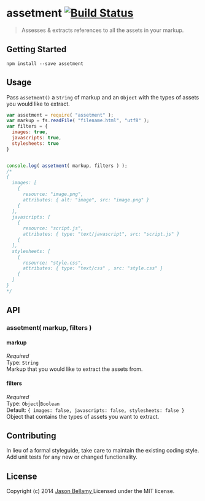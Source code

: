 # assetment [![Build Status](https://travis-ci.org/jasonbellamy/assetment.png?branch=master)](https://travis-ci.org/jasonbellamy/assetment)

> Assesses & extracts references to all the assets in your markup.


## Getting Started

```
npm install --save assetment
```


## Usage

Pass `assetment()` a `String` of markup and an `Object` with the types of assets you would like to extract.
```javascript
var assetment = require( "assetment" );
var markup = fs.readFile( "filename.html", "utf8" );
var filters = {
  images: true,
  javascripts: true,
  stylesheets: true
}


console.log( assetment( markup, filters ) );
/*
{
  images: [
    {
      resource: "image.png",
      attributes: { alt: "image", src: "image.png" }
    {
  ],
  javascripts: [
    {
      resource: "script.js",
      attributes: { type: "text/javascript", src: "script.js" }
    {
  ],
  stylesheets: [
    {
      resource: "style.css",
      attributes: { type: "text/css" , src: "style.css" }
    {
  ]
}
*/
```


## API

### assetment( markup, filters )

#### markup
*Required*  
Type: `String`  
Markup that you would like to extract the assets from.

#### filters
*Required*  
Type: `Object`|`Boolean`  
Default: `{ images: false, javascripts: false, stylesheets: false }`  
Object that contains the types of assets you want to extract.


## Contributing
In lieu of a formal styleguide, take care to maintain the existing coding style. Add unit tests for any new or changed functionality.


## License
Copyright (c) 2014 [Jason Bellamy ](http://jasonbellamy.com)
Licensed under the MIT license.
